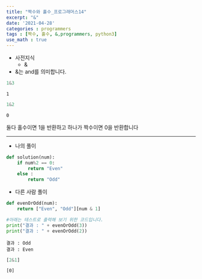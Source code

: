 ```yaml
---
title: "짝수와 홀수_프로그래머스14"
excerpt: "&"
date: '2021-04-28'
categories : programmers
tags : [짝수, 홀수, &,programmers, python3]
use_math : true
---
```




* 사전지식
    * &
* &는 and를 의미합니다.


```python
1&3
```




    1




```python
1&2
```




    0



둘다 홀수이면 1을 반환하고 하나가 짝수이면 0을 반환합니다

---

* 나의 풀이


```python
def solution(num):
    if num%2 == 0:
        return "Even"
    else :
        return "Odd"
```

* 다른 사람 풀이


```python
def evenOrOdd(num):
    return ["Even", "Odd"][num & 1]

#아래는 테스트로 출력해 보기 위한 코드입니다.
print("결과 : " + evenOrOdd(3))
print("결과 : " + evenOrOdd(2))
```

    결과 : Odd
    결과 : Even



```python
[2&1]
```




    [0]


